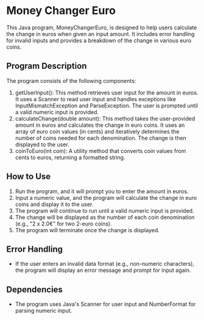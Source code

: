 # Money Changer Euro
This Java program, MoneyChangerEuro, is designed to help users calculate the change in euros when given an input amount. It includes error handling for invalid inputs and provides a breakdown of the change in various euro coins.

## Program Description
The program consists of the following components:
1. getUserInput(): This method retrieves user input for the amount in euros. It uses a Scanner to read user input and handles exceptions like InputMismatchException and ParseException. The user is prompted until a valid numeric input is provided.
1. calculateChange(double amount): This method takes the user-provided amount in euros and calculates the change in euro coins. It uses an array of euro coin values (in cents) and iteratively determines the number of coins needed for each denomination. The change is then displayed to the user.
1. coinToEuro(int coin): A utility method that converts coin values from cents to euros, returning a formatted string.

## How to Use
1. Run the program, and it will prompt you to enter the amount in euros.
1. Input a numeric value, and the program will calculate the change in euro coins and display it to the user.
1. The program will continue to run until a valid numeric input is provided.
1. The change will be displayed as the number of each coin denomination (e.g., "2 x 2.0€" for two 2-euro coins).
1. The program will terminate once the change is displayed.

## Error Handling
+ If the user enters an invalid data format (e.g., non-numeric characters), the program will display an error message and prompt for input again.

## Dependencies
+ The program uses Java's Scanner for user input and NumberFormat for parsing numeric input.
